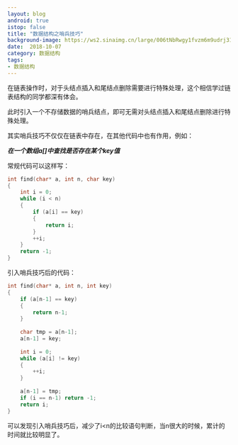 ```yaml
---
layout: blog 
android: true 
istop: false
title: "数据结构之哨兵技巧" 
background-image: https://ws2.sinaimg.cn/large/006tNbRwgy1fvzm6m9udrj31kw2dcqv5.jpg
date:  2018-10-07
category: 数据结构 
tags: 
- 数据结构
---
```


在链表操作时，对于头结点插入和尾结点删除需要进行特殊处理，这个相信学过链表结构的同学都深有体会。

此时引入一个不存储数据的哨兵结点，即可无需对头结点插入和尾结点删除进行特殊处理。

其实哨兵技巧不仅仅在链表中存在，在其他代码中也有作用，例如：

***在一个数组a[]中查找是否存在某个key值***

常规代码可以这样写：

```c
int find(char* a, int n, char key) 
{ 
	int i = 0; 
	while (i < n) 
	{ 
		if (a[i] == key) 
		{ 
			return i; 
		} 
		++i;
	} 
	return -1; 
}
```

引入哨兵技巧后的代码：

```c
int find(char* a, int n, int key) 
{ 
	if (a[n-1] == key) 
	{ 
		return n-1; 
	} 
	
	char tmp = a[n-1]; 
	a[n-1] = key; 
	
	int i = 0; 
	while (a[i] != key) 
	{ 
		++i; 
	} 
	
	a[n-1] = tmp; 
	if (i == n-1) return -1; 
	return i; 
}
```

可以发现引入哨兵技巧后，减少了i<n的比较语句判断，当n很大的时候，累计的时间就比较明显了。



